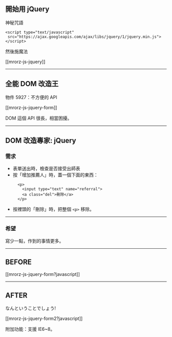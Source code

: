 開始用 jQuery
--------

神秘咒語

<pre><code>&lt;script type="text/javascript"
 src="https://ajax.googleapis.com/ajax/libs/jquery/1/jquery.min.js"&gt;
&lt;/script&gt;
</code></pre>

然後施魔法

[[mrorz-js-jquery]]

---

全能 DOM 改造王
--------
物件 5927：不方便的 API

[[mrorz-js-jquery-form]]

DOM 這個 API 很長，相當困擾。

---

DOM 改造專家: jQuery
--------

### 需求

* 表單送出時，檢查是否接受出師表
* 按「增加推薦人」時，蓋一個下面的東西：
  ```
    <p>
      <input type="text" name="referral">
      <a class="del">刪除</a>
    </p>
  ```
* 按裡頭的「刪除」時，把整個 `<p>` 移除。

------

### 希望
  寫少一點，作到的事情更多。


---

BEFORE
--------

[[mrorz-js-jquery-form?javascript]]


---

AFTER
--------

なんということでしょう!

[[mrorz-js-jquery-form2?javascript]]

附加功能：支援 IE6~8。